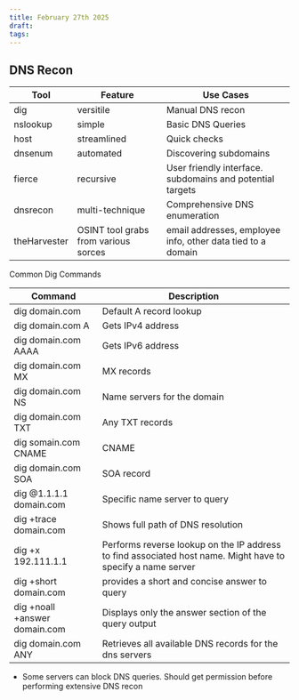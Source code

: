 ```yaml
---
title: February 27th 2025
draft: 
tags:
---
```

## DNS Recon

| Tool         | Feature                              | Use Cases                                                   |
| ------------ | ------------------------------------ | ----------------------------------------------------------- |
| dig          | versitile                            | Manual DNS recon                                            |
| nslookup     | simple                               | Basic DNS Queries                                           |
| host         | streamlined                          | Quick checks                                                |
| dnsenum      | automated                            | Discovering subdomains                                      |
| fierce       | recursive                            | User friendly interface. subdomains and potential targets   |
| dnsrecon     | multi-technique                      | Comprehensive DNS enumeration                               |
| theHarvester | OSINT tool grabs from various sorces | email addresses, employee info, other data tied to a domain |

Common Dig Commands


| Command                       | Description                                                                                                 |
| ----------------------------- | ----------------------------------------------------------------------------------------------------------- |
| dig domain.com                | Default A record lookup                                                                                     |
| dig domain.com A              | Gets IPv4 address                                                                                           |
| dig domain.com AAAA           | Gets IPv6 address                                                                                           |
| dig domain.com MX             | MX records                                                                                                  |
| dig domain.com NS             | Name servers for the domain                                                                                 |
| dig domain.com TXT            | Any TXT records                                                                                             |
| dig somain.com CNAME          | CNAME                                                                                                       |
| dig domain.com SOA            | SOA record                                                                                                  |
| dig @1.1.1.1 domain.com       | Specific name server to query                                                                               |
| dig +trace domain.com         | Shows full path of DNS resolution                                                                           |
| dig +x 192.111.1.1            | Performs reverse lookup on the IP address to find associated host name. Might have to specify a name server |
| dig +short domain.com         | provides a short and concise answer to query                                                                |
| dig +noall +answer domain.com | Displays only the answer section of the query output                                                        |
| dig domain.com ANY            | Retrieves all available DNS records for the dns servers                                                     |

- Some servers can block DNS queries. Should get permission before performing extensive DNS recon






